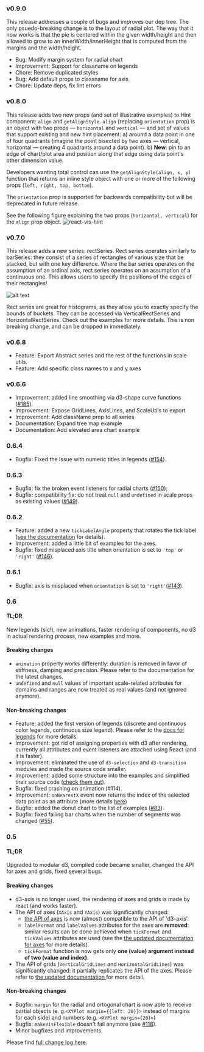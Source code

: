 ### v0.9.0

This release addresses a couple of bugs and improves our dep tree. The only psuedo-breaking change is to the layout of radial plot. The way that it now works is that the pie is centered within the given width/height and then allowed to grow to an innerWidth/innerHeight that is computed from the margins and the width/height.

- Bug: Modify margin system for radial chart
- Improvement: Support for classname on legends
- Chore: Remove duplicated styles
- Bug: Add default props to classname for axis
- Chore: Update deps, fix lint errors

### v0.8.0
This release adds two new props (and set of illustrative examples) to Hint component: ```align``` and ```getAlignStyle```. ```align``` (replacing ```orientation``` prop) is an object with two props &mdash; ```horizontal``` and ```vertical``` &mdash; and set of values that support existing and new hint placement:
  a) around a data point in one of four quadrants (imagine the point bisected by two axes &mdash; vertical, horizontal &mdash; creating 4 quadrants around a data point).
  b) **New**: pin to an edge of chart/plot area and position along that edge using data point's other dimension value.

Developers wanting total control can use the ```getAlignStyle(align, x, y)``` function that returns an inline style object with one or more of the following props (```left, right, top, bottom```).

The ```orientation``` prop is supported for backwards compatibility but will be deprecated in future release.

See the following figure explaining the two props  (```horizontal, vertical```) for the ```align``` prop object.
![react-vis-hint](https://cloud.githubusercontent.com/assets/2983206/21572148/f1529198-ce8a-11e6-8dc3-ef5f320ab9a1.png)

### v0.7.0
This release adds a new series: rectSeries. Rect series operates similarly to barSeries: they consist of a series of rectangles of various size that be stacked, but with one key difference. Where the bar series operates on the assumption of an ordinal axis, rect series operates on an assumption of a continuous one. This allows users to specify the positions of the edges of their rectangles!

![alt text](https://cloud.githubusercontent.com/assets/6854312/21075697/47f1bbfa-becd-11e6-9f67-9c1ab5ad5e83.png "example histogram")

Rect series are great for histograms, as they allow you to exactly specify the bounds of buckets. They can be accessed via VerticalRectSeries and HorizontalRectSeries. Check out the examples for more details. This is non breaking change, and can be dropped in immediately.


### v0.6.8
- Feature: Export Abstract series and the rest of the functions in scale utils.
- Feature: Add specific class names to x and y axes

### v0.6.6

- Improvement: added line smoothing via d3-shape curve functions ([#185](https://github.com/uber/react-vis/pull/185)).
- Improvement: Expose GridLines, AxisLines, and ScaleUtils to export
- Improvement: Add className prop to all series
- Documentation: Expand tree map example
- Documentation: Add elevated area chart example

### 0.6.4

- Bugfix: Fixed the issue with numeric titles in legends ([#154](https://github.com/uber/react-vis/pull/154)).

### 0.6.3

- Bugfix: fix the broken event listeners for radial charts ([#150](https://github.com/uber/react-vis/issues/150));
- Bugfix: compatibility fix: do not treat `null` and `undefined` in scale props as existing values ([#149](https://github.com/uber/react-vis/issues/149)).

### 0.6.2

* Feature: added a new `tickLabelAngle` property that rotates the tick label ([see the documentation](docs/xy-plot.md#ticklabelangle-optional) for details).
* Improvement: added a little bit of examples for the axes.
* Bugfix: fixed misplaced axis title when orientation is set to `'top'` or `'right'` ([#146](https://github.com/uber/react-vis/issues/146)).

### 0.6.1

* Bugfix: axis is misplaced when `orientation` is set to `'right'`([#143](https://github.com/uber/react-vis/issues/143)).

### 0.6

#### TL;DR

New legends (sic!), new animations, faster rendering of components, no d3 in actual rendering process, new examples and more.

#### Breaking changes

* `animation` property works differently: duration is removed in favor of stiffness, damping and precision. Please refer to the documentation for the latest changes.
* `undefined` and `null` values of important scale-related attributes for domains and ranges are now treated as real values (and not ignored anymore).

#### Non-breaking changes

* Feature: added the first version of legends (discrete and continuous color legends, continuous size legend). Please refer to the [docs for legends](docs/legends.md) for more details.
* Improvement: got rid of assigning properties with d3 after rendering, currently all attributes and event listeners are attached using React (and it is faster).
* Improvement: eliminated the use of `d3-selection` and `d3-transition` modules and made the source code smaller.
* Improvement: added some structure into the examples and simplified their source code ([check them out](http://uber.github.com/react-vis)).
* Bugfix: fixed crashing on animation (#114).
* Improvement: `onNearestX` event now returns the index of the selected data point as an attribute (more details [here](docs/xy-plot.md#onnearestx-optional))
* Bugfix: added the donut chart to the list of examples ([#83](https://github.com/uber/react-vis/issues/83)).
* Bugfix: fixed failing bar charts when the number of segments was changed ([#55](https://github.com/uber/react-vis/issues/55)).

### 0.5

#### TL;DR

Upgraded to modular d3, compiled code became smaller, changed the API for axes and grids, fixed several bugs.

#### Breaking changes

* d3-axis is no longer used, the rendering of axes and grids is made by react (and works faster).
* The API of axes (`XAxis` and `YAxis`) was significantly changed:
  * [the API of axes](docs/xy-plot.md#axes) is now (almost) compatible to the API of 'd3-axis'.
  * `labelFormat` and `labelValues` attributes for the axes are **removed**: similar results can be done achieved when `tickFormat` and `tickValues` attributes are used (see the [the updated documentation for axes](docs/xy-plot.md#axes) for more details).
  * `tickFormat` function is now gets only **one (value) argument instead of two (value and index)**.
* The API of grids (`VerticalGridLines` and `HorizontalGridLines`) was significantly changed: it partially replicates the API of the axes.  Please refer to [the updated documentation ](docs/xy-plot.md#grids) for more detail. 

#### Non-breaking changes

* Bugfix: `margin` for the radial and ortogonal chart is now able to receive partial objects (e. g.`<XYPlot margin={{left: 20}}>` instead of margins for each side) and numbers (e.g. `<XYPlot margin={20}>`)
* Bugfix: `makeVisFlexible` doesn't fail anymore (see [#118](https://github.com/uber-common/react-vis/issues/118)).
* Minor bugfixes and improvements.

Please find [full change log here](https://github.com/uber/react-vis/releases).
